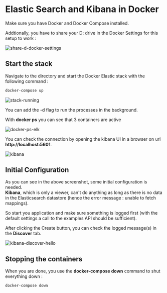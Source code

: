 # Elastic Search and Kibana in Docker

Make sure you have Docker and Docker Compose installed. 

Addtionally, you have to share your D: drive in the Docker Settings for this setup to work : 

![share-d-docker-settings](img/00-share-d.png)

## Start the stack

Navigate to the directory and start the Docker Elastic stack with the following command :

```bash
docker-compose up
```

![stack-running](img/05-started.png)

You can add the -d flag to run the processes in the background.
  
With **docker ps** you can see that 3 containers are active
  
![docker-ps-elk](img/05-win-ps-elk.png)

You can check the connection by opening the kibana UI in a browser on url **http://localhost:5601**.
 
![kibana](img/01-kibana-fetch-mappings.png)

## Initial Configuration

As you can see in the above screenshot, some initial configuration is needed.  
**Kibana**, which is only a viewer, can't do anything as long as there is no data in the Elasticsearch datastore (hence the error message : unable to fetch mappings).  

So start you application and make sure something is logged first (with the default settings a call to the examples API should be sufficient). 

After clicking the Create button, you can check the logged message(s) in the **Discover** tab.

![kibana-discover-hello](img/0706-discover.png)

## Stopping the containers

When you are done, you use the **docker-compose down** command to shut everything down : 

```bash
docker-compose down
```
